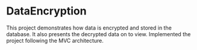 # DataEncryption
This project demonstrates how data is encrypted and stored in the database. It also presents the decrypted data on to view. 
Implemented the project following the MVC architecture.
